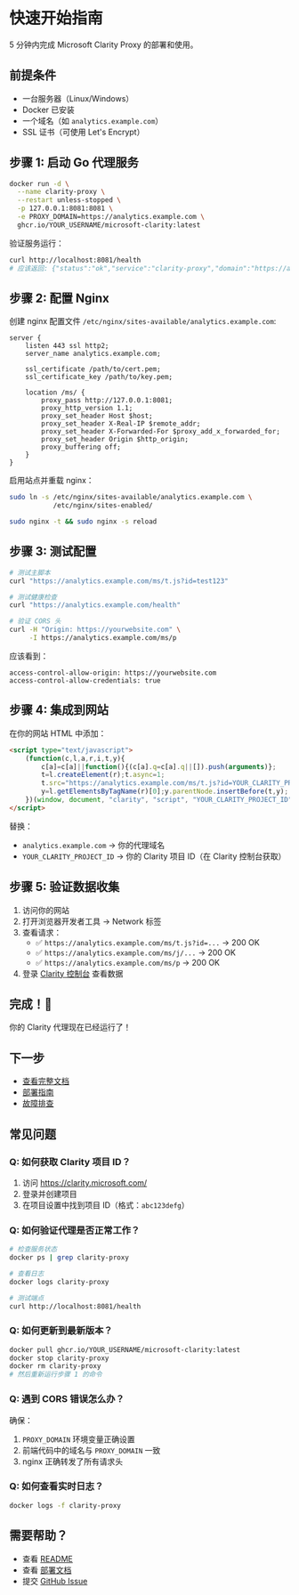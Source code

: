 # 快速开始指南

5 分钟内完成 Microsoft Clarity Proxy 的部署和使用。

## 前提条件

- 一台服务器（Linux/Windows）
- Docker 已安装
- 一个域名（如 `analytics.example.com`）
- SSL 证书（可使用 Let's Encrypt）

## 步骤 1: 启动 Go 代理服务

```bash
docker run -d \
  --name clarity-proxy \
  --restart unless-stopped \
  -p 127.0.0.1:8081:8081 \
  -e PROXY_DOMAIN=https://analytics.example.com \
  ghcr.io/YOUR_USERNAME/microsoft-clarity:latest
```

验证服务运行：

```bash
curl http://localhost:8081/health
# 应该返回: {"status":"ok","service":"clarity-proxy","domain":"https://analytics.example.com"}
```

## 步骤 2: 配置 Nginx

创建 nginx 配置文件 `/etc/nginx/sites-available/analytics.example.com`:

```nginx
server {
    listen 443 ssl http2;
    server_name analytics.example.com;

    ssl_certificate /path/to/cert.pem;
    ssl_certificate_key /path/to/key.pem;

    location /ms/ {
        proxy_pass http://127.0.0.1:8081;
        proxy_http_version 1.1;
        proxy_set_header Host $host;
        proxy_set_header X-Real-IP $remote_addr;
        proxy_set_header X-Forwarded-For $proxy_add_x_forwarded_for;
        proxy_set_header Origin $http_origin;
        proxy_buffering off;
    }
}
```

启用站点并重载 nginx：

```bash
sudo ln -s /etc/nginx/sites-available/analytics.example.com \
           /etc/nginx/sites-enabled/

sudo nginx -t && sudo nginx -s reload
```

## 步骤 3: 测试配置

```bash
# 测试主脚本
curl "https://analytics.example.com/ms/t.js?id=test123"

# 测试健康检查
curl "https://analytics.example.com/health"

# 验证 CORS 头
curl -H "Origin: https://yourwebsite.com" \
     -I https://analytics.example.com/ms/p
```

应该看到：
```
access-control-allow-origin: https://yourwebsite.com
access-control-allow-credentials: true
```

## 步骤 4: 集成到网站

在你的网站 HTML 中添加：

```html
<script type="text/javascript">
    (function(c,l,a,r,i,t,y){
        c[a]=c[a]||function(){(c[a].q=c[a].q||[]).push(arguments)};
        t=l.createElement(r);t.async=1;
        t.src="https://analytics.example.com/ms/t.js?id=YOUR_CLARITY_PROJECT_ID";
        y=l.getElementsByTagName(r)[0];y.parentNode.insertBefore(t,y);
    })(window, document, "clarity", "script", "YOUR_CLARITY_PROJECT_ID");
</script>
```

替换：
- `analytics.example.com` → 你的代理域名
- `YOUR_CLARITY_PROJECT_ID` → 你的 Clarity 项目 ID（在 Clarity 控制台获取）

## 步骤 5: 验证数据收集

1. 访问你的网站
2. 打开浏览器开发者工具 → Network 标签
3. 查看请求：
   - ✅ `https://analytics.example.com/ms/t.js?id=...` → 200 OK
   - ✅ `https://analytics.example.com/ms/j/...` → 200 OK
   - ✅ `https://analytics.example.com/ms/p` → 200 OK
4. 登录 [Clarity 控制台](https://clarity.microsoft.com/) 查看数据

## 完成！🎉

你的 Clarity 代理现在已经运行了！

## 下一步

- [查看完整文档](README.md)
- [部署指南](DEPLOY.md)
- [故障排查](README.md#故障排查)

## 常见问题

### Q: 如何获取 Clarity 项目 ID？

1. 访问 https://clarity.microsoft.com/
2. 登录并创建项目
3. 在项目设置中找到项目 ID（格式：`abc123defg`）

### Q: 如何验证代理是否正常工作？

```bash
# 检查服务状态
docker ps | grep clarity-proxy

# 查看日志
docker logs clarity-proxy

# 测试端点
curl http://localhost:8081/health
```

### Q: 如何更新到最新版本？

```bash
docker pull ghcr.io/YOUR_USERNAME/microsoft-clarity:latest
docker stop clarity-proxy
docker rm clarity-proxy
# 然后重新运行步骤 1 的命令
```

### Q: 遇到 CORS 错误怎么办？

确保：
1. `PROXY_DOMAIN` 环境变量正确设置
2. 前端代码中的域名与 `PROXY_DOMAIN` 一致
3. nginx 正确转发了所有请求头

### Q: 如何查看实时日志？

```bash
docker logs -f clarity-proxy
```

## 需要帮助？

- 查看 [README](README.md)
- 查看 [部署文档](DEPLOY.md)
- 提交 [GitHub Issue](https://github.com/YOUR_USERNAME/microsoft-clarity/issues)
